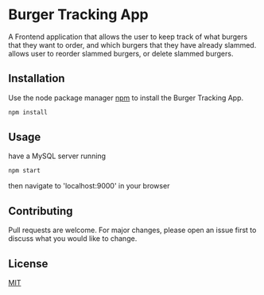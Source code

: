 # Burger Tracking App

A Frontend application that allows the user to keep track of what burgers that they want to order, and which burgers that they have already slammed. allows user to reorder slammed burgers, or delete slammed burgers.

## Installation

Use the node package manager [npm](https://nodejs.org/en/) to install the Burger Tracking App.

```bash
npm install
```

## Usage

have a MySQL server running

```node.js
npm start
```

then navigate to 'localhost:9000' in your browser

## Contributing 

Pull requests are welcome. For major changes, please open an issue first to discuss what you would like to change.


## License

[MIT](https://choosealicense.com/licenses/mit/)
